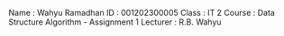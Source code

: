 Name     : Wahyu Ramadhan
ID       : 001202300005
Class    : IT 2
Course   : Data Structure Algorithm - Assignment 1
Lecturer : R.B. Wahyu